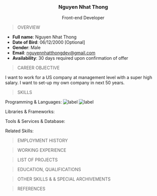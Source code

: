 ### <p style="text-align:center;">Nguyen Nhat Thong</p>
<p style="text-align:center">Front-end Developer</p>

> OVERVIEW

- **Full name**: Nguyen Nhat Thong
- **Date of Bird**: 06/12/2000 [Optional]
- **Gender**: Male
- **Email**: nguyennhatthongdev@gmail.com
- **Availability**: 30 days required upon confirmation of offer

> CAREER OBJECTIVE

I want to work for a US company at management level with a super high 
salary. 
I want to set-up my own company in next 50 years.

> SKILLS

Programming & Languages:
![label](https://img.shields.io/badge/-VueJS-green) ![label](https://img.shields.io/badge/-CSS-green)

Libraries & Frameworks:

Tools & Services & Database:

Related Skills:

> EMPLOYMENT HISTORY

> WORKING EXPERIENCE

> LIST OF PROJECTS

> EDUCATION, QUALIFICATIONS

> OTHER SKILLS & & SPECIAL ARCHIVEMENTS

> REFERENCES
